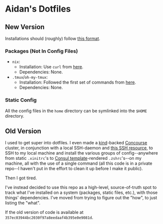 # Aidan's Dotfiles

## New Version

Installations should (roughly) follow [this format](https://nomnoml.com/#view/%5Bsystem%5D%0A%0A%5Bnix%7C%0Aosx%7C%0Alinux%5D%0A%0A%5Bbrew%7C%0Aosx%7C%0Alinux%5D%0A%0A%5Bversioned%20script%20or%20repo%7C%0Aosx%7C%0Alinux%5D%0A%0A%5Bunversioned%20script%20or%20repo%7C%0Aosx%7C%0Alinux%5D%0A%0A%5Bapt%7C%0Alinux%5D%0A%0A%5Bapt-get%7C%0Alinux%5D%0A%0A%5Bsystem%5D-%3E%5Bnix%5D%0A%5Bnix%5Dnot%20available-%3E%5Bbrew%5D%0A%5Bbrew%5Dnot%20available-%3E%5Bversioned%20script%20or%20repo%5D%0A%5Bversioned%20script%20or%20repo%5Dnot%20available-%3E%5Bunversioned%20script%20or%20repo%5D%0A%5Bunversioned%20script%20or%20repo%5Dnot%20available-%3E%5Bapt%5D%0A%5Bapt%5Dnot%20available-%3E%5Bapt-get%5D%0A%0A%5Bpython%5D-%3E%5Bpoetry%5D%0A%5Bpoetry%5Dnot%20available-%3E%5Bpip3%20with%20virtualenv%5D%0A%5Bpip3%20with%20virtualenv%5Dnot%20available-%3E%5Bpip%20with%20virtualenv%5D%0A%5Bpip%20with%20virtualenv%5Dnot%20available-%3E%5Bpip3%20on%20system%5D%0A%5Bpip3%20on%20system%5Dnot%20available-%3E%5Bpip%20on%20system%5D).

### Packages (Not In Config Files)

* `nix`:
    * Installation: Use `curl` from [here](https://github.com/NixOS/nix/tree/f24ac3115f154edf72b995cffae6da3793862294#installation).
    * Dependencies: None.
* `.tmux`/`oh-my-tmux`:
    * Installation: Followed the first set of commands from [here](https://github.com/gpakosz/.tmux/tree/90cdbbc32fb55017077d08f1f5e1597a0be70e73#installation).
    * Dependencies: None.

### Static Config

All the config files in the `home` directory can be symlinked into the `$HOME` directory.

## Old Version

I used to get super into dotfiles. I even made a [kind](https://kind.sigs.k8s.io/)-backed [Concourse](https://concourse-ci.org/) cluster, in conjunction with a local SSH-daemon and [this SSH resource](https://github.com/edtan/concourse-ssh-resource), to SSH to my local machine and install the various groups of config--anywhere from static `.xinitrc`'s to [Consul template](https://github.com/hashicorp/consul-template)-rendered `.zshrc`'s--on my machine, all with the use of a single command (all this code is in a private repo--I haven't put in the effort to clean it up before I make it public).

Then I got tired.

I've instead decided to use this repo as a high-level, source-of-truth spot to track what I've installed on a system (packages, static files, etc.), with those things' dependencies. I've moved from trying to figure out the "how", to just listing the "what".

If the old version of code is available at `357ec03944bc2030f97a8eedaaf4b395e0e9081d`.
